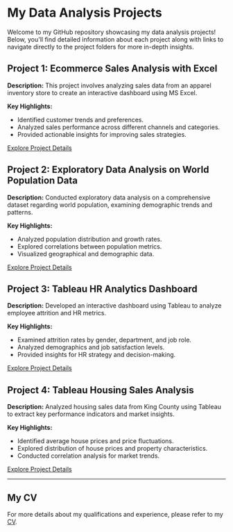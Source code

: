 # My Data Analysis Projects

Welcome to my GitHub repository showcasing my data analysis projects! Below, you'll find detailed information about each project along with links to navigate directly to the project folders for more in-depth insights.

## Project 1: Ecommerce Sales Analysis with Excel

**Description:** This project involves analyzing sales data from an apparel inventory store to create an interactive dashboard using MS Excel.

**Key Highlights:**
- Identified customer trends and preferences.
- Analyzed sales performance across different channels and categories.
- Provided actionable insights for improving sales strategies.

[Explore Project Details](./Ecommerce%20Sales%20analysis%20with%20Excel)

## Project 2: Exploratory Data Analysis on World Population Data

**Description:** Conducted exploratory data analysis on a comprehensive dataset regarding world population, examining demographic trends and patterns.

**Key Highlights:**
- Analyzed population distribution and growth rates.
- Explored correlations between population metrics.
- Visualized geographical and demographic data.

[Explore Project Details](./Exploratory%20Data%20Analysis%20on%20World%20Population%20Data)

## Project 3: Tableau HR Analytics Dashboard

**Description:** Developed an interactive dashboard using Tableau to analyze employee attrition and HR metrics.

**Key Highlights:**
- Examined attrition rates by gender, department, and job role.
- Analyzed demographics and job satisfaction levels.
- Provided insights for HR strategy and decision-making.

[Explore Project Details](./Tableau%20HR%20Analytics%20Dashboard)

## Project 4: Tableau Housing Sales Analysis

**Description:** Analyzed housing sales data from King County using Tableau to extract key performance indicators and market insights.

**Key Highlights:**
- Identified average house prices and price fluctuations.
- Explored distribution of house prices and property characteristics.
- Conducted correlation analysis for market trends.

[Explore Project Details](./Tableau%20Housing%20Sales%20Analysis)

---

## My CV

For more details about my qualifications and experience, please refer to my [CV](link_to_your_cv_here).
